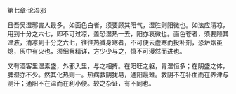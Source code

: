第七章·论湿邪　

且吾吴湿邪害人最多。如面色白者，须要顾其阳气，湿胜则阳微也。如法应清凉，用到十分之六七，即不可过凉，盖恐湿热一去，阳亦衰微也。面色苍者，须要顾其津液，清凉到十分之六七，往往热减身寒者，不可便云虚寒而投补剂，恐炉烟虽熄，灰中有火也，须细察精详，方少少与之，慎不可漫然而进也。

又有酒客里湿素盛，外邪入里，与之相抟。在阳旺之躯，胃湿恒多；在阴盛之体，脾湿亦不少。然其化热则一。热病救阴犹易，通阳最难。救阴不在补血而在养津与测汗；通阳不在温而在利小便。较之杂证，有不同也。

